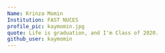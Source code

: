 ```yaml
---
Name: Krinza Momin 
Institution: FAST NUCES
profile_pic: kaymomin.jpg
quote: Life is graduation, and I'm Class of 2020.
github_user: kaymomin
---
```


